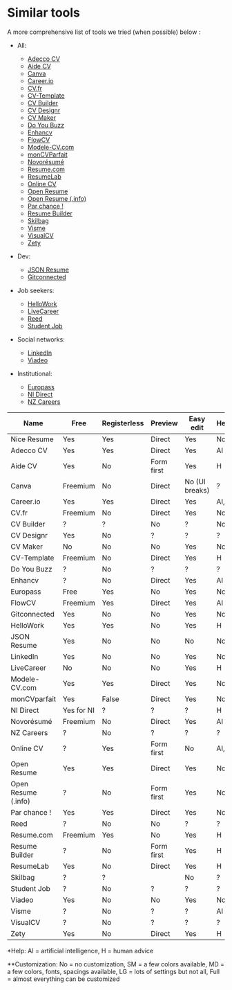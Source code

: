 # Similar tools

A more comprehensive list of tools we tried (when possible) below :

- All:

  - [Adecco CV](creation-cv.adecco.fr)
  - [Aide CV](www.aidecv.fr)
  - [Canva](www.canva.com)
  - [Career.io](career.io)
  - [CV.fr](www.cv.fr)
  - [CV-Template](www.cv-template.com)
  - [CV Builder](cvbuilder-online.com)
  - [CV Designr](cvdesignr.com)
  - [CV Maker](www.cvmaker.com)
  - [Do You Buzz](www.doyoubuzz.com)
  - [Enhancv](enhancv.com)
  - [FlowCV](flowcv.com)
  - [Modele-CV.com](modele-cv.com)
  - [monCVParfait](www.moncvparfait.fr)
  - [Novorésumé](novoresume.com)
  - [Resume.com](www.resume.com)
  - [ResumeLab](resumelab.com)
  - [Online CV](www.onlinecv.fr)
  - [Open Resume](www.open-resume.com)
  - [Open Resume (.info)](openresume.info)
  - [Par chance !](www.parchance.fr)
  - [Resume Builder](www.resumebuilder.com)
  - [Skilbag](www.skilbag.com)
  - [Visme](www.visme.co)
  - [VisualCV](www.visualcv.com)
  - [Zety](zety.com)

- Dev:

  - [JSON Resume](jsonresume.org)
  - [Gitconnected](gitconnected.com)

- Job seekers:

  - [HelloWork](www.hellowork.com)
  - [LiveCareer](www.livecareer.co.uk)
  - [Reed](www.reed.co.uk)
  - [Student Job](www.studentjob.fr)

- Social networks:

  - [LinkedIn](www.linkedin.com)
  - [Viadeo](viadeo.journaldunet.com)

- Institutional:

  - [Europass](europass.europa.eu)
  - [NI Direct](www.nidirect.gov.uk/services/cv-builder)
  - [NZ Careers](www.careers.govt.nz/tools/cv-builder)

| Name                | Free       | Registerless | Preview    | Easy edit      | Help\* | Data export | Customization\*\* | Themes | Purposes | Cover letter | LinkedIn import |
| ------------------- | ---------- | ------------ | ---------- | -------------- | ------ | ----------- | ----------------- | ------ | -------- | ------------ | --------------- |
| Nice Resume         | Yes        | Yes          | Direct     | Yes            | No     | Yes         | Full              | 18     | All      | Yes          | ?               |
| Adecco CV           | Yes        | Yes          | Direct     | Yes            | AI     | No          | SM                | 1      | All      | No           | No              |
| Aide CV             | Yes        | No           | Form first | Yes            | H      | No          | MD                | 19     | All      | No           | No              |
| Canva               | Freemium   | No           | Direct     | No (UI breaks) | ?      | No          | Full              | 50     | All      | Yes          | No              |
| Career.io           | Yes        | Yes          | Direct     | Yes            | AI, H  | Yes         | No                | 32     | All      | Yes          | Yes             |
| CV.fr               | Freemium   | No           | Direct     | Yes            | No     | No          | MD                | 12     | All      | No           | Yes             |
| CV Builder          | ?          | ?            | No         | ?              | No     | ?           | ?                 | ?      | All      | No           | No              |
| CV Designr          | Yes        | No           | ?          | ?              | ?      | ?           | ?                 | ?      | ?        | ?            | ?               |
| CV Maker            | No         | No           | No         | Yes            | No     | No          | No                | 9      | All      | No           | No              |
| CV-Template         | Freemium   | No           | Direct     | Yes            | H      | No          | SM                | 17     | All      | No           | No              |
| Do You Buzz         | ?          | No           | ?          | ?              | ?      | ?           | ?                 | ?      | ?        | ?            | ?               |
| Enhancv             | ?          | No           | Direct     | Yes            | AI     | No          | Full              | 14     | All      | No           | Yes             |
| Europass            | Free       | Yes          | No         | Yes            | No     | ?           | SM                | 4      | Single   | No           | No              |
| FlowCV              | Freemium   | Yes          | Direct     | Yes            | AI     | No          | Yes               | 62     | All      | Yes          | No              |
| Gitconnected        | Yes        | No           | No         | Yes            | No     | No          | No                | 3      | All      | No           | ?               |
| HelloWork           | Yes        | Yes          | No         | Yes            | H      | No          | MD                | 15     | All      | ?            | ?               |
| JSON Resume         | Yes        | No           | No         | No             | No     | Yes         | No                | 9      | Single   | No           | No              |
| LinkedIn            | Yes        | No           | No         | Yes            | No     | No          | No                | 1      | Single   | No           | N/A             |
| LiveCareer          | No         | No           | No         | Yes            | H      | ?           | MD                | 41     | All      | Yes          | No              |
| Modele-CV.com       | Yes        | Yes          | Direct     | Yes            | No     | No          | MD                | 18     | Single   | No           | No              |
| monCVparfait        | Yes        | False        | Direct     | Yes            | No     | No          | SM                | 35     | All      | Yes          | No              |
| NI Direct           | Yes for NI | ?            | ?          | ?              | H      | ?           | ?                 | ?      | ?        | ?            | ?               |
| Novorésumé          | Freemium   | No           | Direct     | Yes            | AI     | ?           | LG                | 16     | All      | Yes          | No              |
| NZ Careers          | ?          | No           | ?          | ?              | ?      | ?           | ?                 | ?      | ?        | No           | ?               |
| Online CV           | ?          | Yes          | Form first | No             | AI, H  | No          | MD                | 20     | All      | Yes          | ?               |
| Open Resume         | Yes        | Yes          | Direct     | Yes            | No     | No          | MD                | 1      | All      | No           | No              |
| Open Resume (.info) | ?          | No           | Form first | Yes            | No     | ?           | ?                 | ?      | All      | No           | ?               |
| Par chance !        | Yes        | Yes          | Direct     | Yes            | No     | No          | Full              | 1      | All      | Yes          | No              |
| Reed                | ?          | No           | No         | ?              | ?      | ?           | ?                 | ?      | ?        | No           | No              |
| Resume.com          | Freemium   | Yes          | No         | Yes            | H      | No          | No                | 15     | All      | Yes          | No              |
| Resume Builder      | ?          | No           | Form first | Yes            | H      | ?           | ?                 | 50     | All      | No           | Yes             |
| ResumeLab           | Yes        | No           | Direct     | Yes            | H      | No          | LG                | 28     | All      | Yes          | No              |
| Skilbag             | ?          | ?            |            | No             | ?      | ?           | ?                 | ?      | ?        | ?            | ?               |
| Student Job         | ?          | No           | ?          | ?              | ?      | ?           | ?                 | ?      | ?        | ?            | ?               |
| Viadeo              | Yes        | No           | No         | Yes            | No     | ?           | No                | 1      | Single   | No           | N/A             |
| Visme               | ?          | No           | ?          | ?              | AI     | ?           | ?                 | ?      | All      | ?            | ?               |
| VisualCV            | ?          | No           | ?          | ?              | ?      | ?           | ?                 | ?      | ?        | No           | Yes             |
| Zety                | Yes        | No           | Direct     | Yes            | H      | ?           | LG                | Yes    | All      | Yes          | ?               |

\*Help: AI = artificial intelligence, H = human advice

\*\*Customization: No = no customization, SM = a few colors available, MD = a few colors, fonts, spacings available, LG = lots of settings but not all, Full = almost everything can be customized
